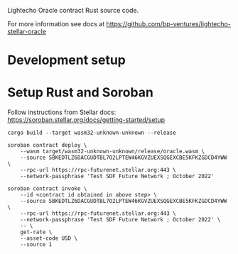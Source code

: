 Lightecho Oracle contract Rust source code.

For more information see docs at https://github.com/bp-ventures/lightecho-stellar-oracle

# Development setup

# Setup Rust and Soroban

Follow instructions from Stellar docs:  
https://soroban.stellar.org/docs/getting-started/setup

```
cargo build --target wasm32-unknown-unknown --release

soroban contract deploy \
    --wasm target/wasm32-unknown-unknown/release/oracle.wasm \
    --source SBKEDTLZ6DACGUDTBL7O2LPTEW46KGVZUEXSQGEXCBE5KFKZGDCD4YWW \
    --rpc-url https://rpc-futurenet.stellar.org:443 \
    --network-passphrase 'Test SDF Future Network ; October 2022'

soroban contract invoke \
    --id <contract id obtained in above step> \
    --source SBKEDTLZ6DACGUDTBL7O2LPTEW46KGVZUEXSQGEXCBE5KFKZGDCD4YWW \
    --rpc-url https://rpc-futurenet.stellar.org:443 \
    --network-passphrase 'Test SDF Future Network ; October 2022' \
    -- \
    get-rate \
    --asset-code USD \
    --source 1
```
